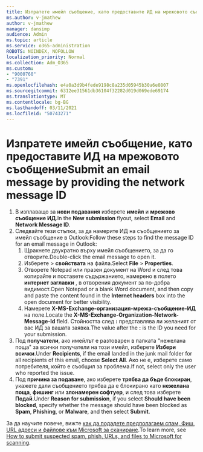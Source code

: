 ```yaml
---
title: Изпратете имейл съобщение, като предоставите ИД на мрежовото съобщение
ms.author: v-jmathew
author: v-jmathew
manager: dansimp
audience: Admin
ms.topic: article
ms.service: o365-administration
ROBOTS: NOINDEX, NOFOLLOW
localization_priority: Normal
ms.collection: Adm_O365
ms.custom:
- "9000760"
- "7391"
ms.openlocfilehash: e4a0a3d9b4fede9198c8a235d05945b30a6e0807
ms.sourcegitcommit: 6312ee31561db36104f32282d019d069ede69174
ms.translationtype: MT
ms.contentlocale: bg-BG
ms.lasthandoff: 03/11/2021
ms.locfileid: "50743271"
---
```

# <a name="submit-an-email-message-by-providing-the-network-message-id"></a><span data-ttu-id="b8dbf-102">Изпратете имейл съобщение, като предоставите ИД на мрежовото съобщение</span><span class="sxs-lookup"><span data-stu-id="b8dbf-102">Submit an email message by providing the network message ID</span></span>

1. <span data-ttu-id="b8dbf-103">В изплаващо за **нови подавания** изберете **имейл** и **мрежово съобщение ИД**.</span><span class="sxs-lookup"><span data-stu-id="b8dbf-103">In the **New submission** flyout, select **Email** and **Network Message ID**.</span></span>
2. <span data-ttu-id="b8dbf-104">Следвайте тези стъпки, за да намерите ИД на съобщението за имейл съобщение в Outlook:</span><span class="sxs-lookup"><span data-stu-id="b8dbf-104">Follow these steps to find the message ID for an email message in Outlook:</span></span>
    1. <span data-ttu-id="b8dbf-105">Щракнете двукратно върху имейл съобщението, за да го отворите.</span><span class="sxs-lookup"><span data-stu-id="b8dbf-105">Double-click the email message to open it.</span></span>
    1. <span data-ttu-id="b8dbf-106">Изберете   >  **свойствата** на файла.</span><span class="sxs-lookup"><span data-stu-id="b8dbf-106">Select **File** > **Properties**.</span></span>
    1. <span data-ttu-id="b8dbf-107">Отворете Notepad или празен документ на Word и след това копирайте и поставете съдържанието, намерено в полето **интернет заглавки** , в отворения документ за по-добра видимост.</span><span class="sxs-lookup"><span data-stu-id="b8dbf-107">Open Notepad or a blank Word document, and then copy and paste the content found in the **Internet headers** box into the open document for better visibility.</span></span>
    1. <span data-ttu-id="b8dbf-108">Намерете **X-MS-Exchange-организация-мрежа-съобщение-ИД** на поле.</span><span class="sxs-lookup"><span data-stu-id="b8dbf-108">Locate the **X-MS-Exchange-Organization-Network-Message-Id** field.</span></span> <span data-ttu-id="b8dbf-109">Стойността след **:** представлява ли желаният от вас ИД за вашата заявка.</span><span class="sxs-lookup"><span data-stu-id="b8dbf-109">The value after the **:** is the ID you need for your submission.</span></span>
3. <span data-ttu-id="b8dbf-110">Под **получатели**, ако имейлът е разтоварен в папката "нежелана поща" за всички получатели на този имейл, изберете **Избери всички**.</span><span class="sxs-lookup"><span data-stu-id="b8dbf-110">Under **Recipients**, if the email landed in the junk mail folder for all recipients of this email, choose **Select All**.</span></span> <span data-ttu-id="b8dbf-111">Ако не е, изберете само потребителя, който е съобщил за проблема.</span><span class="sxs-lookup"><span data-stu-id="b8dbf-111">If not, select only the user who reported the issue.</span></span>
4. <span data-ttu-id="b8dbf-112">Под **причина за подаване**, ако изберете **трябва да бъде блокиран**, укажете дали съобщението трябва да е блокирано като **нежелана поща**, **фишинг** или **злонамерен софтуер**, и след това изберете **Подай**.</span><span class="sxs-lookup"><span data-stu-id="b8dbf-112">Under **Reason for submission**, if you select **Should have been blocked**, specify whether the message should have been blocked as **Spam**, **Phishing**, or **Malware**, and then select **Submit**.</span></span>

<span data-ttu-id="b8dbf-113">За да научите повече, вижте [как да подадете предполагаем спам, Фиш, URL адреси и файлове към Microsoft за сканиране](https://go.microsoft.com/fwlink/?linkid=2101479).</span><span class="sxs-lookup"><span data-stu-id="b8dbf-113">To learn more, see [How to submit suspected spam, phish, URLs, and files to Microsoft for scanning](https://go.microsoft.com/fwlink/?linkid=2101479).</span></span>
